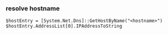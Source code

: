 ### resolve hostname
```
$hostEntry = [System.Net.Dns]::GetHostByName("<hostname>")
$hostEntry.AddressList[0].IPAddressToString
```

